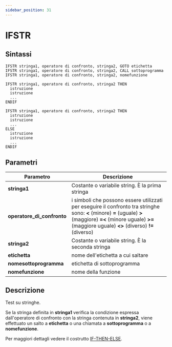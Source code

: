 ```yaml
---
sidebar_position: 31
---
```


# IFSTR

## Sintassi

  ```
IFSTR stringa1, operatore di confronto, stringa2, GOTO etichetta
IFSTR stringa1, operatore di confronto, stringa2, CALL sottoprogramma
IFSTR stringa1, operatore di confronto, stringa2, nomefunzione

IFSTR stringa1, operatore di confronto, stringa2 THEN
    istruzione
    istruzione
    ... 
ENDIF

IFSTR stringa1, operatore di confronto, stringa2 THEN
    istruzione
    istruzione
    ...
ELSE
    istruzione
    istruzione
    ...
ENDIF
  ```

## Parametri
|Parametro                    | Descrizione                                                                                           |                
|-----------------------------|-------------------------------------------------------------------------------------------------------|
| **stringa1**                | Costante o variabile string. È la prima stringa                                                       |         
| **operatore_di_confronto**  | i simboli che possono essere utilizzati per eseguire il confronto tra stringhe sono: **\<** (minore) **=** (uguale) **>** (maggiore) **=\<** (minore uguale) **>=** (maggiore uguale) **\<>** (diverso) **!=** (diverso)                                                   |        
| **stringa2**                | Costante o variabile string. È la seconda stringa                                                     |     
| **etichetta**               | nome dell'etichetta a cui saltare                                                                     | 
| **nomesottoprogramma**      | etichetta di sottoprogramma                                                                           |
| **nomefunzione**            | nome della funzione                                                                                   |    

## Descrizione
Test su stringhe.

Se la stringa definita in **stringa1** verifica la condizione espressa dall'operatore di confronto con la stringa contenuta in **stringa2**, viene effettuato un salto a **etichetta** o una chiamata a **sottoprogramma** o a **nomefunzione**.

Per maggiori dettagli vedere il costrutto [IF-THEN-ELSE](IF.md).
